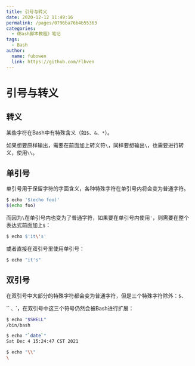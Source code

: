 ```yaml
---
title: 引号与转义
date: 2020-12-12 11:49:16
permalink: /pages/0796ba76b4b55363
categories:
  - 《Bash脚本教程》笔记
tags:
  - Bash
author:
  name: fubowen
  link: https://github.com/Flbven
---
```


# 引号与转义

## 转义

某些字符在Bash中有特殊含义（如`$`、`&`、`*`）。

如果想要原样输出，需要在前面加上转义符`\`，同样要想输出`\`，也需要进行转义，使用`\\`。



## 单引号

单引号用于保留字符的字面含义，各种特殊字符在单引号内将会变为普通字符。

```bash
$ echo '$(echo foo)'
$(echo foo)
```

而因为`\`在单引号内也变为了普通字符，如果要在单引号内使用`'`，则需要在整个表达式前面加上`$`：

```bash
$ echo $'it\'s'
```

或者直接在双引号里使用单引号：

```bash
$ echo "it's"
```



## 双引号

在双引号中大部分的特殊字符都会变为普通字符，但是三个特殊字符除外：`$`、

`` `、`\`，在双引号中这三个符号仍然会被Bash进行扩展：

```bash
$ echo "$SHELL"
/bin/bash

$ echo "`date`"
Sat Dec 4 15:24:47 CST 2021

$ echo "\\"
\
```

